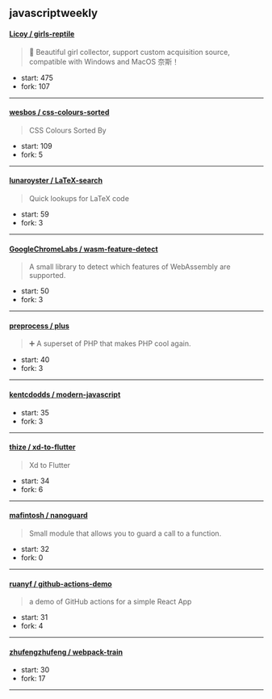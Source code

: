 ## javascriptweekly

#### [Licoy / girls-reptile](https://github.com/Licoy/girls-reptile)

> :art: Beautiful girl collector, support custom acquisition source, compatible with Windows and MacOS 奈斯！

+ start: 475
+ fork: 107

----


#### [wesbos / css-colours-sorted](https://github.com/wesbos/css-colours-sorted)

> CSS Colours Sorted By

+ start: 109
+ fork: 5

----


#### [lunaroyster / LaTeX-search](https://github.com/lunaroyster/LaTeX-search)

> Quick lookups for LaTeX code

+ start: 59
+ fork: 3

----


#### [GoogleChromeLabs / wasm-feature-detect](https://github.com/GoogleChromeLabs/wasm-feature-detect)

> A small library to detect which features of WebAssembly are supported.

+ start: 50
+ fork: 3

----


#### [preprocess / plus](https://github.com/preprocess/plus)

> ➕ A superset of PHP that makes PHP cool again.

+ start: 40
+ fork: 3

----


#### [kentcdodds / modern-javascript](https://github.com/kentcdodds/modern-javascript)

> 

+ start: 35
+ fork: 3

----


#### [thize / xd-to-flutter](https://github.com/thize/xd-to-flutter)

> Xd to Flutter

+ start: 34
+ fork: 6

----


#### [mafintosh / nanoguard](https://github.com/mafintosh/nanoguard)

> Small module that allows you to guard a call to a function.

+ start: 32
+ fork: 0

----


#### [ruanyf / github-actions-demo](https://github.com/ruanyf/github-actions-demo)

> a demo of GitHub actions for a simple React App

+ start: 31
+ fork: 4

----


#### [zhufengzhufeng / webpack-train](https://github.com/zhufengzhufeng/webpack-train)

> 

+ start: 30
+ fork: 17

----

